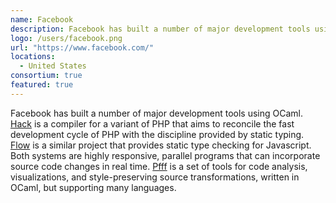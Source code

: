 ```yaml
---
name: Facebook
description: Facebook has built a number of major development tools using OCaml
logo: /users/facebook.png
url: "https://www.facebook.com/"
locations: 
  - United States
consortium: true
featured: true
---
```


Facebook has built a number of major development tools using OCaml. [Hack](https://hacklang.org) is a compiler for a variant of PHP that aims to reconcile the fast development cycle of PHP with the discipline provided by static typing. [Flow](https://flowtype.org) is a similar project that provides static type checking for Javascript.  Both systems are highly responsive, parallel programs that can incorporate source code changes in real time. [Pfff](https://github.com/facebook/pfff/wiki/Main) is a set of tools for code analysis, visualizations, and style-preserving source transformations, written in OCaml, but supporting many languages.